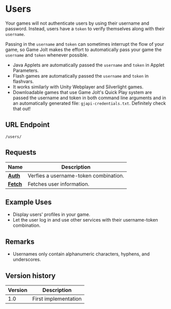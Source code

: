 # Users

Your games will not authenticate users by using their username and password. Instead, users have a `token` to verify themselves along with their `username`.

Passing in the `username` and `token` can sometimes interrupt the flow of your game, so Game Jolt makes the effort to automatically pass your game the `username` and `token` whenever possible.

- Java Applets are automatically passed the `username` and `token` in Applet Parameters.
- Flash games are automatically passed the `username` and `token` in flashvars.
- It works similarly with Unity Webplayer and Silverlight games.
- Downloadable games that use Game Jolt's Quick Play system are passed the username and token in both command line arguments and in an automatically generated file: `gjapi-credentials.txt`. Definitely check that out!

## URL Endpoint
```
/users/
```

## Requests

Name							| Description
---								| ---
[__Auth__](auth.md)				| Verfies a username-token combination.
[__Fetch__](users.md)			| Fetches user information.

## Example Uses

- Display users' profiles in your game.
- Let the user log in and use other services with their username-token combination.

## Remarks

- Usernames only contain alphanumeric characters, hyphens, and underscores.

## Version history

Version		| Description
---			| ---
1.0			| First implementation